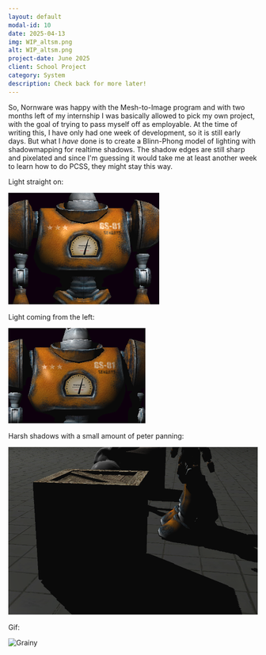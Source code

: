 ```yaml
---
layout: default
modal-id: 10
date: 2025-04-13
img: WIP_altsm.png
alt: WIP_altsm.png
project-date: June 2025
client: School Project
category: System
description: Check back for more later!
---
```

So, Nornware was happy with the Mesh-to-Image program and with two months left of my internship I was basically allowed to pick my own project, with the goal of trying to pass myself off as employable. At the time of writing this, I have only had one week of development, so it is still early days. But what I *have* done is to create a Blinn-Phong model of lighting with shadowmapping for realtime shadows. The shadow edges are still sharp and pixelated and since I'm guessing it would take me at least another week to learn how to do PCSS, they might stay this way.

Light straight on:

![Shiny breastplate](img/portfolio/WIP/WIP_light1.png "Is that a light on your chest or are you just happy to see me?")

Light coming from the left:

![Differently shiny breastplate](img/portfolio/WIP/WIP_light2.png "It'll never get a tan in this light.")

Harsh shadows with a small amount of peter panning:

![Differently shiny breastplate](img/portfolio/WIP/WIP_shadow.png "Fear of the pixelated dark.")

Gif:

![Grainy](img/portfolio/WIP/WIP_light.gif "Looks like the lamp is malfunctioning again.")